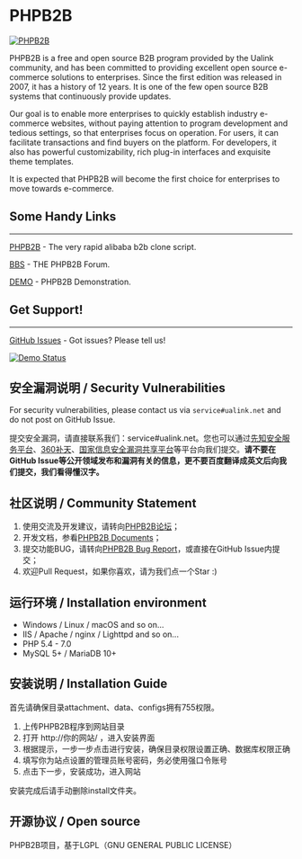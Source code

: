 PHPB2B
=======

[![PHPB2B](http://www.phpb2b.com/media/image/logo.png)](http://www.phpb2b.com)

PHPB2B is a free and open source B2B program provided by the Ualink community, and has been committed to providing excellent open source e-commerce solutions to enterprises. Since the first edition was released in 2007, it has a history of 12 years. It is one of the few open source B2B systems that continuously provide updates.

Our goal is to enable more enterprises to quickly establish industry e-commerce websites, without paying attention to program development and tedious settings, so that enterprises focus on operation. For users, it can facilitate transactions and find buyers on the platform. For developers, it also has powerful customizability, rich plug-in interfaces and exquisite theme templates.

It is expected that PHPB2B will become the first choice for enterprises to move towards e-commerce.

## Some Handy Links
----------------

[PHPB2B](http://www.phpb2b.com/) - The very rapid alibaba b2b clone script.

[BBS](http://bbs.phpb2b.com) - THE PHPB2B Forum.

[DEMO](http://demo.phpb2b.com/en6.0) - PHPB2B Demonstration.

## Get Support!
------------

[GitHub Issues](https://github.com/ulinke/phpb2b/issues) - Got issues? Please tell us!

[![Demo Status](http://demo.phpb2b.com/en6.0/static/images/logo.jpg)](http://demo.phpb2b.com/cn6.0/redirect.php?app_lang=en-us)

## 安全漏洞说明 / Security Vulnerabilities
For security vulnerabilities, please contact us via ``service#ualink.net`` and do not post on GitHub Issue.

提交安全漏洞，请直接联系我们：service#ualink.net。您也可以通过[先知安全服务平台](https://xianzhi.aliyun.com)、[360补天](https://loudong.360.cn/)、[国家信息安全漏洞共享平台](http://www.cnvd.org.cn)等平台向我们提交。**请不要在GitHub Issue等公开领域发布和漏洞有关的信息，更不要百度翻译成英文后向我们提交，我们看得懂汉字。** 

## 社区说明 / Community Statement
1. 使用交流及开发建议，请转向[PHPB2B论坛](http://bbs.phpb2b.com/)；
2. 开发文档，参看[PHPB2B Documents](http://www.phpb2b.com/)；
3. 提交功能BUG，请转向[PHPB2B Bug Report](http://bugreport.phpb2b.com/mantis/login_page.php)，或直接在GitHub Issue内提交；
4. 欢迎Pull Request，如果你喜欢，请为我们点一个Star :)

## 运行环境 / Installation environment
- Windows / Linux / macOS and so on...
- IIS / Apache / nginx / Lighttpd and so on...
- PHP 5.4 - 7.0
- MySQL 5+ / MariaDB 10+

## 安装说明 / Installation Guide
首先请确保目录attachment、data、configs拥有755权限。

1. 上传PHPB2B程序到网站目录
2. 打开 http://你的网站/ ，进入安装界面
3. 根据提示，一步一步点击进行安装，确保目录权限设置正确、数据库权限正确
4. 填写你为站点设置的管理员账号密码，务必使用强口令账号
5. 点击下一步，安装成功，进入网站

安装完成后请手动删除install文件夹。

## 开源协议 / Open source
PHPB2B项目，基于LGPL（GNU GENERAL PUBLIC LICENSE）
